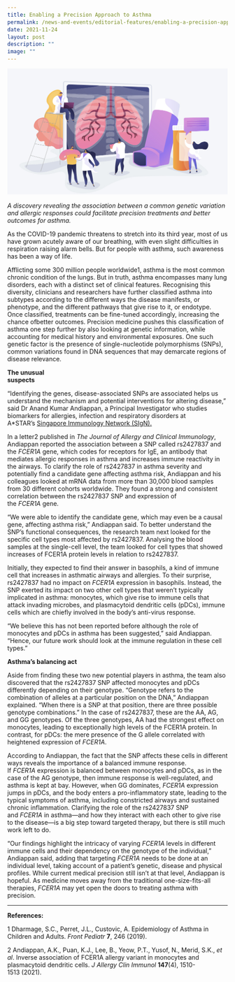 ```yaml
---
title: Enabling a Precision Approach to Asthma
permalink: /news-and-events/editorial-features/enabling-a-precision-approach-to-asthma/
date: 2021-11-24
layout: post
description: ""
image: ""
---
```

![](/images/Resources/Editorial%20Features/2021/asthma-genetics-1.jpg)

_A discovery revealing the association between a common genetic variation and allergic responses could facilitate precision treatments_ _and better outcomes for asthma._

As the COVID-19 pandemic threatens to stretch into its third year, most of us have grown acutely aware of our breathing, with even slight difficulties in respiration raising alarm bells. But for people with asthma, such awareness has been a way of life.

Afflicting some 300 million people worldwide1, asthma is the most common chronic condition of the lungs. But in truth, asthma encompasses many lung disorders, each with a distinct set of clinical features. Recognising this diversity, clinicians and researchers have further classified asthma into subtypes according to the different ways the disease manifests, or phenotype, and the different pathways that give rise to it, or endotype. Once classified, treatments can be fine-tuned accordingly, increasing the chance ofbetter outcomes. Precision medicine pushes this classification of asthma one step further by also looking at genetic information, while accounting for medical history and environmental exposures. One such genetic factor is the presence of single-nucleotide polymorphisms (SNPs), common variations found in DNA sequences that may demarcate regions of disease relevance.

**The unusual suspects**                                                                                          

“Identifying the genes, disease-associated SNPs are associated helps us understand the mechanism and potential interventions for altering disease,” said Dr Anand Kumar Andiappan, a Principal Investigator who studies biomarkers for allergies, infection and respiratory disorders at A\*STAR’s [Singapore Immunology Network (SIgN).](https://www.a-star.edu.sg/sign)

In a letter2 published in _The Journal of Allergy and Clinical Immunology_, Andiappan reported the association between a SNP called rs2427837 and the _FCER1A_ gene, which codes for receptors for IgE, an antibody that mediates allergic responses in asthma and increases immune reactivity in the airways. To clarify the role of rs2427837 in asthma severity and potentially find a candidate gene affecting asthma risk, Andiappan and his colleagues looked at mRNA data from more than 30,000 blood samples from 30 different cohorts worldwide. They found a strong and consistent correlation between the rs2427837 SNP and expression of the _FCER1A_ gene.

“We were able to identify the candidate gene, which may even be a causal gene, affecting asthma risk,” Andiappan said. To better understand the SNP’s functional consequences, the research team next looked for the specific cell types most affected by rs2427837. Analysing the blood samples at the single-cell level, the team looked for cell types that showed increases of FCER1A protein levels in relation to rs2427837.

Initially, they expected to find their answer in basophils, a kind of immune cell that increases in asthmatic airways and allergies. To their surprise, rs2427837 had no impact on _FCER1A_ expression in basophils. Instead, the SNP exerted its impact on two other cell types that weren’t typically implicated in asthma: monocytes, which give rise to immune cells that attack invading microbes, and plasmacytoid dendritic cells (pDCs), immune cells which are chiefly involved in the body’s anti-virus response.

“We believe this has not been reported before although the role of monocytes and pDCs in asthma has been suggested,” said Andiappan. “Hence, our future work should look at the immune regulation in these cell types.”

**Asthma’s balancing act**

Aside from finding these two new potential players in asthma, the team also discovered that the rs2427837 SNP affected monocytes and pDCs differently depending on their genotype. “Genotype refers to the combination of alleles at a particular position on the DNA,” Andiappan explained. “When there is a SNP at that position, there are three possible genotype combinations.” In the case of rs2427837, these are the AA, AG, and GG genotypes. Of the three genotypes, AA had the strongest effect on monocytes, leading to exceptionally high levels of the FCER1A protein. In contrast, for pDCs: the mere presence of the G allele correlated with heightened expression of _FCER1A_.

According to Andiappan, the fact that the SNP affects these cells in different ways reveals the importance of a balanced immune response. If _FCER1A_ expression is balanced between monocytes and pDCs, as in the case of the AG genotype, then immune response is well-regulated, and asthma is kept at bay. However, when GG dominates, _FCER1A_ expression jumps in pDCs, and the body enters a pro-inflammatory state, leading to the typical symptoms of asthma, including constricted airways and sustained chronic inflammation. Clarifying the role of the rs2427837 SNP and _FCER1A_ in asthma—and how they interact with each other to give rise to the disease—is a big step toward targeted therapy, but there is still much work left to do.

“Our findings highlight the intricacy of varying _FCER1A_ levels in different immune cells and their dependency on the genotype of the individual,” Andiappan said, adding that targeting _FCER1A_ needs to be done at an individual level, taking account of a patient’s genetic, disease and physical profiles. While current medical precision still isn’t at that level, Andiappan is hopeful. As medicine moves away from the traditional one-size-fits-all therapies, _FCER1A_ may yet open the doors to treating asthma with precision.

* * *

**References:**

1 Dharmage, S.C., Perret, J.L., Custovic, A. Epidemiology of Asthma in Children and Adults. _Front Pediatr_ **7**, 246 (2019).

2 Andiappan, A.K., Puan, K.J., Lee, B., Yeow, P.T., Yusof, N., Merid, S.K., _et al_. Inverse association of FCER1A allergy variant in monocytes and plasmacytoid dendritic cells. _J Allergy Clin Immunol_ **147**(4), 1510-1513 (2021).